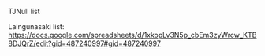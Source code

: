 TJNull list

Laingunasaki list: https://docs.google.com/spreadsheets/d/1xkopLv3N5p_cbEm3zyWrcw_KTB8DJQrZ/edit?gid=487240997#gid=487240997